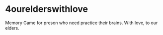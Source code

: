 # 4ourelderswithlove
Memory Game for preson who need practice their brains. With love, to our elders.

